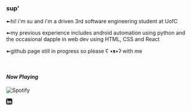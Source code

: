 ###  sup'

<!--
**suxxmjz/suxxmjz** is a ✨ _special_ ✨ repository because its `README.md` (this file) appears on your GitHub profile.

Here are some ideas to get you started:

- 🔭 I’m currently working on ...
- 🌱 I’m currently learning ...
- 👯 I’m looking to collaborate on ...
- 🤔 I’m looking for help with ...
- 💬 Ask me about ...
- 📫 How to reach me: ...
- 😄 Pronouns: ...
- ⚡ Fun fact: ...
-->

➼hi! i'm su and i'm a driven 3rd software engineering student at UofC

➼my previous experience includes android automation using python and the occasional dapple in web dev using HTML, CSS and React

➼github page still in progress so please ʕ •ᴥ•ʔ with me

&nbsp;
#### *Now Playing*
![Spotify](https://suxxmjz.vercel.app/api/spotify)


[![LinkedIn](https://github.com/suxxmjz/suxxmjz/blob/addLogo/linkedIn.png)](https://www.linkedin.com/in/sukritisharma02/)
